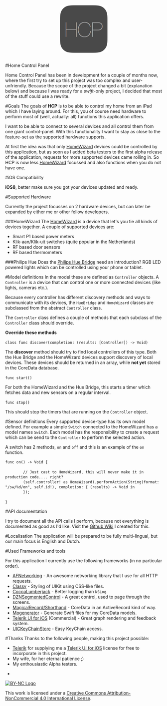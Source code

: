 <center><img style="margin: 15px" src="https://raw.githubusercontent.com/depl0y/HCP/develop/HCP/Images.xcassets/AppIcon.appiconset/Icon-76@2x.png"></center>

#Home Control Panel

Home Control Panel has been in development for a couple of months now, where the first try to set up this project was too complex and user-unfriendly. Because the scope of the project changed a bit (explanation below) and because I was ready for a *swift*-only project, I decided that most of the stuff could use a rewrite.

#Goals
The goals of **HCP** is to be able to control my home from an iPad which I have laying around. For this, you of course need hardware to perform most of (well, actually: all) functions this application offers.

I want to be able to connect to several devices and all control them from one giant control-panel. With this functionality I want to stay as close to the feature-set as the supported hardware supports.

At first the idea was that only [HomeWizard](http://homewizard.nl) devices could be controlled by this application, but as soon as I added beta testers to the first alpha release of the application, requests for more supported devices came rolling in. So HCP is now less [HomeWizard](http://homewizard.nl) focussed and also functions when you do not have one.

#iOS Compatibility

**iOS8**, better make sure you got your devices updated and ready.

#Supported Hardware

Currently the project focusses on 2 hardware devices, but can later be expanded by either me or other fellow developers.

###HomeWizard
The [HomeWizard](http://homewizard.nl) is a device that let's you tie all kinds of devices together. A couple of supported devices are:
* Smart P1 based power meters
* Klik-aan/Klik-uit switches (quite popular in the Netherlands)
* RF based door sensors
* RF based thermometers

###Philips Hue
Does the [Philips Hue Bridge](http://www2.meethue.com/en-US) need an introduction? RGB LED powered lights which can be controlled using your phone or tablet.

#Model definitions
In the model these are defined as `Controller` objects. A `Controller` is a device that can control one or more connected devices (like lights, cameras etc.).

Because every controller has different discovery methods and ways to communicate with its devices, the `HueBridge` and `HomeWizard` classes are subclassed from the abstract `Controller` class.

The `Controller` class defines a couple of methods that each subclass of the `Controller` class should override.

**Override these methods**

`class func discover(completion: (results: [Controller]) -> Void)`

The **discover** method should try to find local controllers of this type. Both the Hue Bridge and the HomeWizard devices support discovery of local devices. These devices should be returned in an array, while **not yet** stored in the CoreData database.


`func start()`

For both the HomeWizard and the Hue Bridge, this starts a timer which fetches data and new sensors on a regular interval.


`func stop()`

This should stop the timers that are running on the `Controller` object.


#Sensor definitions
Every supported device-type has its own model defined. For example a simple `Switch` connected to the HomeWizard has a model names `Switch`. Each model has the responsibility to create a request which can be send to the `Controller` to perform the selected action.

A switch has 2 methods, `on` and `off` and this is an example of the `on` function.

```
func on() -> Void {

        // Just cast to HomeWizard, this will never make it in production code.... right?        
        (self.controller! as HomeWizard).performAction(String(format: "/sw/%d/on", self.id!), completion: { (results) -> Void in
        });
        
}
```

#API documentation

I try to document all the API calls I perform, because not everything is documented as good as I'd like. Visit the [Github Wiki](https://github.com/depl0y/HCP/wiki) I created for this.

#Localisation
The application will be prepared to be fully multi-lingual, but our main focus is English and Dutch.

#Used Frameworks and tools

For this application I currently use the following frameworks (in no particular order).

* [AFNetworking](http://afnetworking.com) - An awesome networking library that I use for all HTTP requests.
* [Classy](http://classy.as) - Styling of UIKit using CSS-like files.
* [CocoaLumberjack](https://github.com/CocoaLumberjack/CocoaLumberjack) - Better logging than `NSLog`.
* [DZNSegmentedControl](https://github.com/dzenbot/DZNSegmentedControl) - A great control, used to page through the screens.
* [MagicalRecord/Shorthand](https://github.com/magicalpanda/MagicalRecord) - CoreData in an ActiveRecord kind of way.
* [Mogenerator](https://github.com/rentzsch/mogenerator) - Generate Swift files for my CoreData models.
* [Telerik UI for iOS](http://www.telerik.com/ios-ui) (Commercial) - Great graph rendering and feedback system.
* [UICKeyChainStore](https://github.com/kishikawakatsumi/UICKeyChainStore) - Easy KeyChain access.

#Thanks
Thanks to the following people, making this project possible:

* [Telerik](http://www.telerik.com/) for supplying me a [Telerik UI for iOS](http://www.telerik.com/ios-ui) license for free to incorporate in this project.
* My wife, for her eternal patience ;)
* My enthousiastic Alpha testers.


-

[![BY-NC Logo](https://i.creativecommons.org/l/by-nc/4.0/80x15.png)](http://creativecommons.org/licenses/by-nc/4.0/)

This work is licensed under a [Creative Commons Attribution-NonCommercial 4.0 International License](http://creativecommons.org/licenses/by-nc/4.0/).